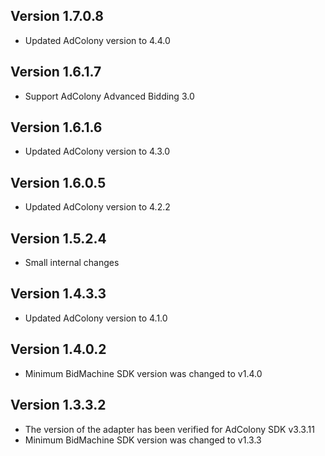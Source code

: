 ## Version 1.7.0.8
* Updated AdColony version to 4.4.0

## Version 1.6.1.7
* Support AdColony Advanced Bidding 3.0

## Version 1.6.1.6
* Updated AdColony version to 4.3.0

## Version 1.6.0.5
* Updated AdColony version to 4.2.2

## Version 1.5.2.4
* Small internal changes

## Version 1.4.3.3
* Updated AdColony version to 4.1.0

## Version 1.4.0.2
* Minimum BidMachine SDK version was changed to v1.4.0

## Version 1.3.3.2
* The version of the adapter has been verified for AdColony SDK v3.3.11
* Minimum BidMachine SDK version was changed to v1.3.3
